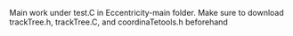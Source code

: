 Main work under test.C in Eccentricity-main folder.
Make sure to download trackTree.h, trackTree.C, and coordinaTetools.h beforehand
